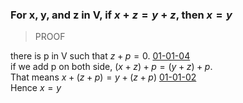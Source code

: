 ### For x, y, and z in V, if $x + z = y + z$, then $x = y$

> PROOF

there is p in V such that $z + p = 0$. [01-01-04](https://github.com/hwangs12/linear_algebra/blob/main/01-01-04.md) \
if we add p on both side, $(x+z)+p = (y+z)+p$. \
That means $x+(z+p) = y+(z+p)$ [01-01-02](https://github.com/hwangs12/linear_algebra/blob/main/01-01-02.md) \
Hence $x = y$
